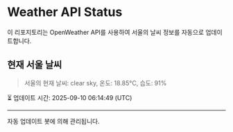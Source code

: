 
# Weather API Status

이 리포지토리는 OpenWeather API를 사용하여 서울의 날씨 정보를 자동으로 업데이트합니다.

## 현재 서울 날씨
> 서울의 현재 날씨: clear sky, 온도: 18.85°C, 습도: 91%

⏳ 업데이트 시간: 2025-09-10 06:14:49 (UTC)

---
자동 업데이트 봇에 의해 관리됩니다.
